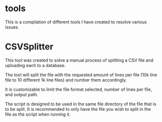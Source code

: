 # tools

This is a compilation of different tools I have created to resolve various issues.

# CSVSplitter

This tool was created to solve a manual process of splitting a CSV file and uploading each to a database. 

The tool will split the file with the requested amount of lines per file (10k line file to 10 different 1k line files) and number them accordingly.

It is customizable to limit the file format selected, number of lines per file, and output path.


The script is designed to be used in the same file directory of the file that is to be split. It is recommended to only have the file you wish to split in the file as the script when running it. 





